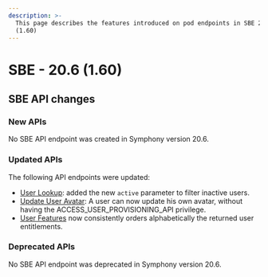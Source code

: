 ```yaml
---
description: >-
  This page describes the features introduced on pod endpoints in SBE 20.6
  (1.60)
---
```


# SBE - 20.6 (1.60)

## SBE API changes

### **New APIs**

No SBE API endpoint was created in Symphony version 20.6.

### **Updated APIs**

The following API endpoints were updated:

* [User Lookup](https://developers.symphony.com/restapi/v20.6/reference#users-lookup-v3): added the new `active` parameter to filter inactive users.
* [Update User Avatar](https://developers.symphony.com/restapi/v20.6/reference#update-user-avatar): A user can now update his own avatar, without having the ACCESS\_USER\_PROVISIONING\_API privilege.
* [User Features](https://developers.symphony.com/restapi/v20.6/reference#features) now consistently orders alphabetically the returned user entitlements.

### **Deprecated APIs**

No SBE API endpoint was deprecated in Symphony version 20.6.
